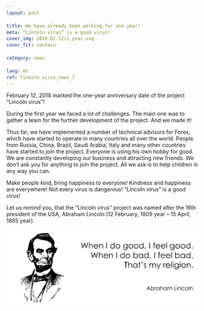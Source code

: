 ```yaml
---
layout: post

title: We have already been working for one year!
meta: “Lincoln virus” is a good virus!
cover_img: 2018.02.12/1_year.svg
cover_fit: contain

category: news

lang: en
ref: lincoln_virus_news_7
---
```


February 12, 2018 marked the one-year anniversary date of the project “Lincoln virus”!

During the first year we faced a lot of challenges.
The main one was to gather a team for the further development of the project. 
And we made it!

Thus far, we have implemented a number of technical advisors for Forex, which have started to operate in many countries all over the world. 
People from Russia, China, Brazil, Saudi Arabia, Italy and many other countries have started to join the project. 
Everyone is using his own hobby for good. 
We are constantly developing our business and attracting new friends. 
We don’t ask you for anything to join the project.
All we ask is to help children in any way you can.

Make people kind, bring happiness to everyone! 
Kindness and happiness are everywhere!
Not every virus is dangerous! 
“Lincoln virus” is a good virus!

Let us remind you, that the “Lincoln virus” project was named after the 16th president of the USA, Abraham Lincoln (12 February, 1809 year – 15 April, 1865 year).

<a data-fancybox="gallery" href="/img/news/2018.02.12/Lincoln.svg"><img src="/img/news/2018.02.12/Lincoln.svg" alt=""></a>
